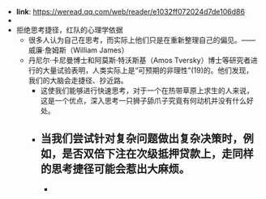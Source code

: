 - **link**: https://weread.qq.com/web/reader/e1032ff072024d7de106d86
-
- 拒绝思考捷径，红队的心理学依据
	- 很多人认为自己在思考，而实际上他们只是在重新整理自己的偏见。——威廉·詹姆斯（William James）
	- 丹尼尔·卡尼曼博士和阿莫斯·特沃斯基（Amos Tversky）博士等研究者进行的大量试验表明，人类实际上是“可预期的非理性”(19)的。他们发现，我们的大脑会走捷径、抄近路。
		- 这使我们能够进行快速思考，对于一个在热带草原上求生的人来说，这是一个优点，深入思考一只狮子舔爪子究竟有何动机并没有什么好处。
		- 当我们尝试针对复杂问题做出复杂决策时，例如，是否双倍下注在次级抵押贷款上，走同样的思考捷径可能会惹出大麻烦。
			-
			-